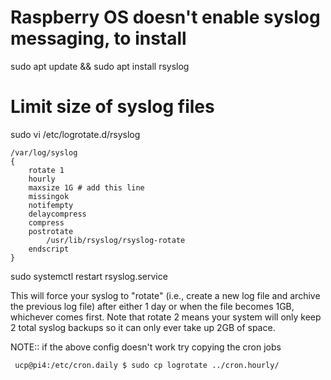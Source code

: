 # Raspberry OS doesn't enable syslog messaging, to install
sudo apt update && sudo apt install rsyslog

# Limit size of syslog files

sudo vi /etc/logrotate.d/rsyslog
```
/var/log/syslog
{
    rotate 1
    hourly
    maxsize 1G # add this line
    missingok
    notifempty
    delaycompress
    compress
    postrotate
        /usr/lib/rsyslog/rsyslog-rotate
    endscript
}
```

sudo systemctl restart rsyslog.service

This will force your syslog to "rotate" (i.e., create a new log file and archive the previous log file) after either 1 day or when the file becomes 1GB, whichever comes first. Note that rotate 2 means your system will only keep 2 total syslog backups so it can only ever take up 2GB of space.

NOTE:: if the above config doesn't work try copying the cron jobs

```
 ucp@pi4:/etc/cron.daily $ sudo cp logrotate ../cron.hourly/
```
